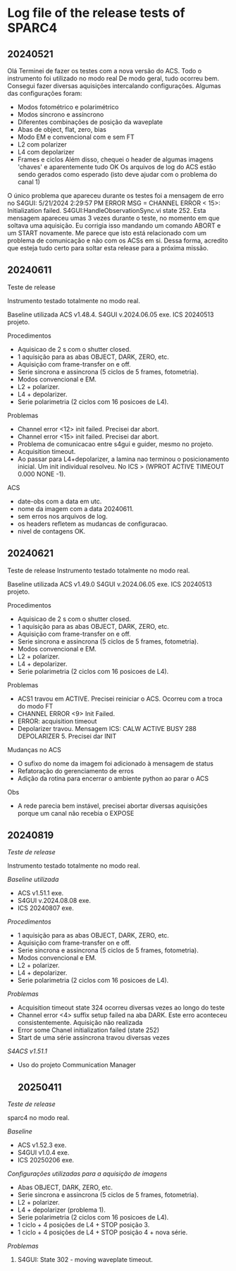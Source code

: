# Log file of the release tests of SPARC4


## 20240521

Olá
Terminei de fazer os testes com a nova versão do ACS.
Todo o instrumento foi utilizado no modo real
De modo geral, tudo ocorreu bem. Consegui fazer diversas aquisições intercalando configurações. 
Algumas das configurações foram:
- Modos fotométrico e polarimétrico
- Modos síncrono e assíncrono
- Diferentes combinações de posição da waveplate
- Abas de object, flat, zero, bias
- Modo EM e convencional com e sem FT
- L2 com polarizer
- L4 com depolarizer
- Frames e ciclos
Além disso, chequei o header de algumas imagens 'chaves' e aparentemente tudo OK
Os arquivos de log do ACS estão sendo gerados como esperado (isto deve ajudar com o problema do canal 1)

O único problema que apareceu durante os testes foi a mensagem de erro no S4GUI:
5/21/2024 2:29:57 PM  ERROR MSG = CHANNEL ERROR < 15>: Initialization failed. S4GUI:HandleObservationSync.vi state 252.
Esta mensagem apareceu umas 3 vezes durante o teste, no momento em que soltava uma aquisição.
Eu corrigia isso mandando um comando ABORT e um START novamente.
Me parece que isto está relacionado com um problema de comunicação e não com os ACSs em si.
Dessa forma, acredito que esteja tudo certo para soltar esta release para a próxima missão.

## 20240611

Teste de release

Instrumento testado totalmente no modo real.

Baseline utilizada
ACS v1.48.4.
S4GUI v.2024.06.05 exe.
ICS 20240513 projeto.

Procedimentos
- Aquisicao de 2 s com o shutter closed.
- 1 aquisição para as abas OBJECT, DARK, ZERO, etc.
- Aquisição com frame-transfer on e off.
- Serie sincrona e assincrona (5 ciclos de 5 frames, fotometria).
- Modos convencional e EM.
- L2 + polarizer.
- L4 + depolarizer.
- Serie polarimetria (2 ciclos com 16 posicoes de L4).

Problemas
- Channel error <12> init failed. Precisei dar abort.
- Channel error <15> init failed. Precisei dar abort.
- Problema de comunicacao entre s4gui e guider, mesmo no projeto.
- Acquisition timeout.
- Ao passar para L4+depolarizer, a lamina nao terminou o posicionamento inicial. Um init individual resolveu. No ICS > (WPROT ACTIVE TIMEOUT 0.000 NONE -1).

ACS
- date-obs com a data em utc.
- nome da imagem com a data 20240611.
- sem erros nos arquivos de log.
- os headers refletem as mudancas de configuracao.
- nivel de contagens OK.

## 20240621

Teste de release
Instrumento testado totalmente no modo real.

Baseline utilizada
ACS v1.49.0
S4GUI v.2024.06.05 exe.
ICS 20240513 projeto.

Procedimentos
- Aquisicao de 2 s com o shutter closed.
- 1 aquisição para as abas OBJECT, DARK, ZERO, etc.
- Aquisição com frame-transfer on e off.
- Serie sincrona e assincrona (5 ciclos de 5 frames, fotometria).
- Modos convencional e EM.
- L2 + polarizer.
- L4 + depolarizer.
- Serie polarimetria (2 ciclos com 16 posicoes de L4).

Problemas
- ACS1 travou em ACTIVE. Precisei reiniciar o ACS. Ocorreu com a troca do modo FT
- CHANNEL ERROR <9> Init Failed.
- ERROR: acquisition timeout
- Depolarizer travou. Mensagem ICS: CALW ACTIVE BUSY 288 DEPOLARIZER 5. Precisei dar INIT

Mudanças no ACS
- O sufixo do nome da imagem foi adicionado à mensagem de status
- Refatoração do gerenciamento de erros
- Adição da rotina para encerrar o ambiente python ao parar o ACS

Obs
- A rede parecia bem instável, precisei abortar diversas aquisições porque um canal não recebia o EXPOSE

## 20240819

*Teste de release*

Instrumento testado totalmente no modo real.

*Baseline utilizada*
- ACS v1.51.1 exe.
- S4GUI v.2024.08.08 exe.
- ICS 20240807 exe.

*Procedimentos*
- 1 aquisição para as abas OBJECT, DARK, ZERO, etc.
- Aquisição com frame-transfer on e off.
- Serie sincrona e assincrona (5 ciclos de 5 frames, fotometria).
- Modos convencional e EM.
- L2 + polarizer.
- L4 + depolarizer.
- Serie polarimetria (2 ciclos com 16 posicoes de L4).

*Problemas*
- Acquisition timeout state 324 ocorreu diversas vezes ao longo do teste
- Channel error <4> suffix setup failed na aba DARK. Este erro aconteceu consistentemente. Aquisição não realizada
- Error some Chanel initialization failed (state 252)
- Start de uma série assíncrona travou diversas vezes

*S4ACS v1.51.1*
- Uso do projeto Communication Manager

  ## 20250411

*Teste de release*

sparc4 no modo real.

*Baseline*
- ACS v1.52.3 exe.
- S4GUI v1.0.4 exe.
- ICS 20250206 exe.

*Configurações utilizadas para a aquisição de imagens*
- Abas OBJECT, DARK, ZERO, etc.
- Serie sincrona e assincrona (5 ciclos de 5 frames, fotometria).
- L2 + polarizer.
- L4 + depolarizer (problema 1).
- Serie polarimetria (2 ciclos com 16 posicoes de L4).
- 1 ciclo + 4 posições de L4 + STOP posição 3.
- 1 ciclo + 4 posições de L4 + STOP posição 4 + nova série.

*Problemas*
1. S4GUI: State 302 - moving waveplate timeout. 

